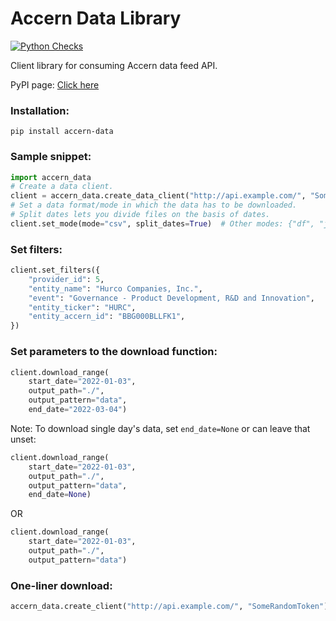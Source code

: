 # Accern Data Library
[![Python Checks](https://github.com/Accern/accern-data-client/actions/workflows/python-app.yml/badge.svg)](https://github.com/Accern/accern-data-client/actions/workflows/python-app.yml)

Client library for consuming Accern data feed API.

PyPI page: [Click here](https://pypi.org/project/accern-data/)

### Installation:
```
pip install accern-data
```


### Sample snippet:


```python
import accern_data
# Create a data client.
client = accern_data.create_data_client("http://api.example.com/", "SomeRandomToken")
# Set a data format/mode in which the data has to be downloaded.
# Split dates lets you divide files on the basis of dates.
client.set_mode(mode="csv", split_dates=True)  # Other modes: {"df", "json"}
```


### Set filters:
```python
client.set_filters({
    "provider_id": 5,
    "entity_name": "Hurco Companies, Inc.",
    "event": "Governance - Product Development, R&D and Innovation",
    "entity_ticker": "HURC",
    "entity_accern_id": "BBG000BLLFK1",
})
```



### Set parameters to the download function:
```python
client.download_range(
    start_date="2022-01-03",
    output_path="./",
    output_pattern="data",
    end_date="2022-03-04")
```

Note: To download single day's data, set `end_date=None` or can leave that unset:
```python
client.download_range(
    start_date="2022-01-03",
    output_path="./",
    output_pattern="data",
    end_date=None)
```
OR

```python
client.download_range(
    start_date="2022-01-03",
    output_path="./",
    output_pattern="data")
```


### One-liner download:
```python
accern_data.create_client("http://api.example.com/", "SomeRandomToken").download(start_date="2022-01-03", output_path="./", output_pattern="data", end_date="2022-03-04", mode="csv", filters={"entity_ticker": "HURC"})
```
